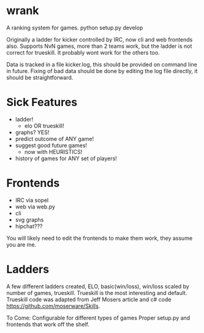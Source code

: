 # wrank
A ranking system for games.
python setup.py develop

Originally a ladder for kicker controlled by IRC, now cli and web frontends also.
Supports NvN games, more than 2 teams work, but the ladder is not correct for trueskill. It probably wont work for the others too.

Data is tracked in a file kicker.log, this should be provided on command line in future. Fixing of bad data should be done by editing the log file directly, it should be straightforward.

# Sick Features
* ladder!
  * elo OR trueskill!
* graphs? YES!
* predict outcome of ANY game!
* suggest good future games!
  * now with HEURISTICS!
* history of games for ANY set of players!

# Frontends
* IRC via sopel
* web via web.py
* cli
* svg graphs
* hipchat???

You will likely need to edit the frontends to make them work, they assume you are me.

# Ladders
A few different ladders created, ELO, basic(win/loss), win/loss scaled by number of games, trueskill. Trueskill is the most interesting and default. Trueskill code was adapted from Jeff Mosers article and c# code https://github.com/moserware/Skills.

To Come:
Configurable for different types of games
Proper setup.py and frontends that work off the shelf.
